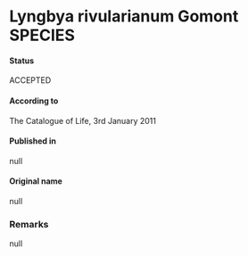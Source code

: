 # Lyngbya rivularianum Gomont SPECIES

#### Status
ACCEPTED

#### According to
The Catalogue of Life, 3rd January 2011

#### Published in
null

#### Original name
null

### Remarks
null